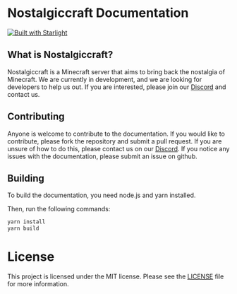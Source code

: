 # Nostalgiccraft Documentation

[![Built with Starlight](https://astro.badg.es/v2/built-with-starlight/tiny.svg)](https://starlight.astro.build)

## What is Nostalgiccraft?

Nostalgiccraft is a Minecraft server that aims to bring back the nostalgia of Minecraft. We are currently in development, and we are looking for developers to help us out. If you are interested, please join our [Discord](https://discord.gg/k5wW5kuD7m) and contact us.


## Contributing

Anyone is welcome to contribute to the documentation. If you would like to contribute, please fork the repository and submit a pull request. If you are unsure of how to do this, please contact us on our [Discord](https://discord.gg/k5wW5kuD7m).
If you notice any issues with the documentation, please submit an issue on github.

## Building

To build the documentation, you need node.js and yarn installed.

Then, run the following commands:
```bash
yarn install
yarn build
```

# License

This project is licensed under the MIT license. Please see the [LICENSE](LICENSE) file for more information.
